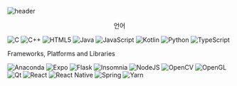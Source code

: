 ![header](https://capsule-render.vercel.app/api?type=waving&color=gradient&customColorList=2&height=350&section=header&text=SUDO%20BEEN&fontSize=90&desc=super%20dope%20developer%20Jaebeen&descAlignY=65)

<p align="center">
언어

![C](https://img.shields.io/badge/c-%2300599C.svg?style=flat-square&logo=c&logoColor=white)
![C++](https://img.shields.io/badge/c++-%2300599C.svg?style=flat-square&logo=c%2B%2B&logoColor=white)
![HTML5](https://img.shields.io/badge/html5-%23E34F26.svg?style=flat-square&logo=html5&logoColor=white)
![Java](https://img.shields.io/badge/java-%23ED8B00.svg?style=flat-square&logo=java&logoColor=white)
![JavaScript](https://img.shields.io/badge/javascript-%23323330.svg?style=flat-square&logo=javascript&logoColor=%23F7DF1E)
![Kotlin](https://img.shields.io/badge/kotlin-%230095D5.svg?style=flat-square&logo=kotlin&logoColor=white)
![Python](https://img.shields.io/badge/python-3670A0?style=flat-square&logo=python&logoColor=ffdd54)
![TypeScript](https://img.shields.io/badge/typescript-%23007ACC.svg?style=flat-square&logo=typescript&logoColor=white)

Frameworks, Platforms and Libraries

![Anaconda](https://img.shields.io/badge/Anaconda-%2344A833.svg?style=flat-square&logo=anaconda&logoColor=white)
![Expo](https://img.shields.io/badge/expo-1C1E24?style=flat-square&logo=expo&logoColor=#D04A37)
![Flask](https://img.shields.io/badge/flask-%23000.svg?style=flat-square&logo=flask&logoColor=white)
![Insomnia](https://img.shields.io/badge/Insomnia-white?style=flat-square&logo=insomnia&logoColor=5849BE)
![NodeJS](https://img.shields.io/badge/node.js-6DA55F?style=flat-square&logo=node.js&logoColor=white)
![OpenCV](https://img.shields.io/badge/opencv-%23white.svg?style=flat-square&logo=opencv&logoColor=white)
![OpenGL](https://img.shields.io/badge/OpenGL-%23FFFFFF.svg?style=flat-square&logo=opengl)
![Qt](https://img.shields.io/badge/Qt-%23217346.svg?style=flat-square&logo=Qt&logoColor=white)
![React](https://img.shields.io/badge/react-%2320232a.svg?style=flat-square&logo=react&logoColor=%2361DAFB)
![React Native](https://img.shields.io/badge/react_native-%2320232a.svg?style=flat-square&logo=react&logoColor=%2361DAFB)
![Spring](https://img.shields.io/badge/spring-%236DB33F.svg?style=flat-square&logo=spring&logoColor=white)
![Yarn](https://img.shields.io/badge/yarn-%232C8EBB.svg?style=flat-square&logo=yarn&logoColor=white)
</p>
